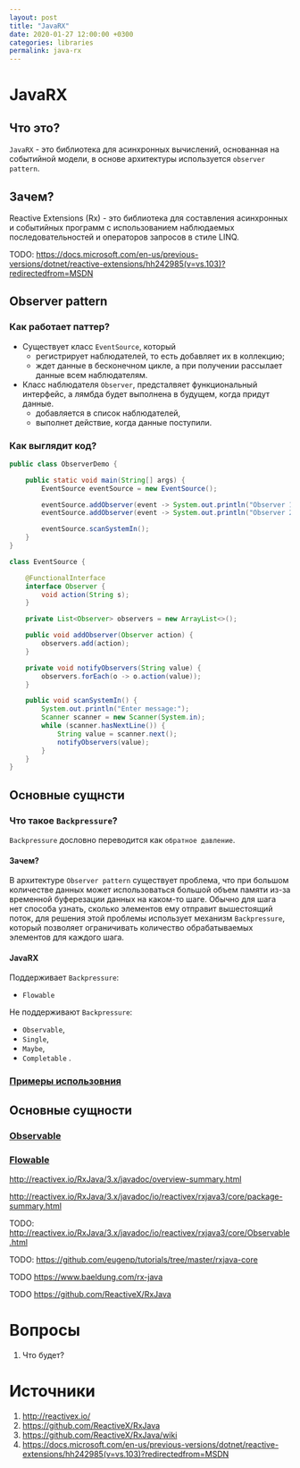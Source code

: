 ```yaml
---
layout: post
title: "JavaRX"
date: 2020-01-27 12:00:00 +0300
categories: libraries
permalink: java-rx
---
```


# JavaRX

## Что это?

`JavaRX` - это библиотека для асинхронных вычислений, основанная на событийной модели, в основе архитектуры используется `observer pattern`.



## Зачем?

Reactive Extensions (Rx) - это библиотека для составления асинхронных и событийных программ с использованием наблюдаемых последовательностей и операторов запросов в стиле LINQ.

TODO: https://docs.microsoft.com/en-us/previous-versions/dotnet/reactive-extensions/hh242985(v=vs.103)?redirectedfrom=MSDN



## Observer pattern

### Как работает паттер?

- Существует класс `EventSource`, который
  - регистрирует наблюдателей, то есть добавляет их в коллекцию;
  - ждет данные в бесконечном цикле, а при получении рассылает данные всем наблюдателям.
- Класс наблюдателя `Observer`, предсталвяет функциональный интерфейс, а лямбда будет выполнена в будущем, когда придут данные.
  - добавляется в список наблюдателей,
  - выполнет действие, когда данные поступили.

### Как выглядит код?

````java
public class ObserverDemo {

    public static void main(String[] args) {
        EventSource eventSource = new EventSource();

        eventSource.addObserver(event -> System.out.println("Observer 1: Receive number: " + event));
        eventSource.addObserver(event -> System.out.println("Observer 2: Receive number: " + event));

        eventSource.scanSystemIn();
    }
}

class EventSource {

    @FunctionalInterface
    interface Observer {
        void action(String s);
    }

    private List<Observer> observers = new ArrayList<>();

    public void addObserver(Observer action) {
        observers.add(action);
    }

    private void notifyObservers(String value) {
        observers.forEach(o -> o.action(value));
    }

    public void scanSystemIn() {
        System.out.println("Enter message:");
        Scanner scanner = new Scanner(System.in);
        while (scanner.hasNextLine()) {
            String value = scanner.next();
            notifyObservers(value);
        }
    }
}
````



## Основные сущнсти 

### Что такое `Backpressure`?

`Backpressure` дословно переводится как `обратное давление`. 

#### Зачем?

В архитектуре `Observer pattern` существует проблема, что при большом количестве данных может использоваться большой объем памяти из-за временной буферезации данных на каком-то шаге. Обычно для шага нет способа узнать, сколько элементов ему отправит вышестоящий поток, для решения этой проблемы использует механизм `Backpressure`, который позволяет ограничивать количество обрабатываемых элементов для каждого шага.

#### JavaRX

Поддерживает `Backpressure`:

- `Flowable`

Не поддерживают `Backpressure`:

- `Observable`, 
- `Single`,
- `Maybe`,
- `Completable` .

### [Примеры использовния](https://www.baeldung.com/rxjava-backpressure)





## Основные сущности

### [Observable](http://reactivex.io/RxJava/3.x/javadoc/io/reactivex/rxjava3/core/Observable.html)

### [Flowable](http://reactivex.io/RxJava/3.x/javadoc/io/reactivex/rxjava3/core/Flowable.html)



http://reactivex.io/RxJava/3.x/javadoc/overview-summary.html

http://reactivex.io/RxJava/3.x/javadoc/io/reactivex/rxjava3/core/package-summary.html







TODO: http://reactivex.io/RxJava/3.x/javadoc/io/reactivex/rxjava3/core/Observable.html

TODO: https://github.com/eugenp/tutorials/tree/master/rxjava-core

TODO https://www.baeldung.com/rx-java

TODO https://github.com/ReactiveX/RxJava





# Вопросы

1. Что будет?




# Источники

1. http://reactivex.io/
2. https://github.com/ReactiveX/RxJava
3. https://github.com/ReactiveX/RxJava/wiki
4. https://docs.microsoft.com/en-us/previous-versions/dotnet/reactive-extensions/hh242985(v=vs.103)?redirectedfrom=MSDN